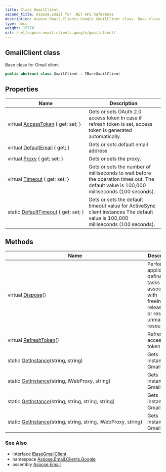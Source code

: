 ```yaml
---
title: Class GmailClient
second_title: Aspose.Email for .NET API Reference
description: Aspose.Email.Clients.Google.GmailClient class. Base class for Gmail client
type: docs
weight: 15770
url: /net/aspose.email.clients.google/gmailclient/
---
```

## GmailClient class

Base class for Gmail client

```csharp
public abstract class GmailClient : IBaseGmailClient
```

## Properties

| Name | Description |
| --- | --- |
| virtual [AccessToken](../../aspose.email.clients.google/gmailclient/accesstoken/) { get; set; } | Gets or sets OAuth 2.0 access token In case if refresh token is set, access token is generated automatically. |
| virtual [DefaultEmail](../../aspose.email.clients.google/gmailclient/defaultemail/) { get; } | Gets or sets default email address |
| virtual [Proxy](../../aspose.email.clients.google/gmailclient/proxy/) { get; set; } | Gets or sets the proxy. |
| virtual [Timeout](../../aspose.email.clients.google/gmailclient/timeout/) { get; set; } | Gets or sets the number of milliseconds to wait before the operation times out. The default value is 100,000 milliseconds (100 seconds). |
| static [DefaultTimeout](../../aspose.email.clients.google/gmailclient/defaulttimeout/) { get; set; } | Gets or sets the default timeout value for ActiveSync client instances The default value is 100,000 milliseconds (100 seconds). |

## Methods

| Name | Description |
| --- | --- |
| virtual [Dispose](../../aspose.email.clients.google/gmailclient/dispose/)() | Performs application-defined tasks associated with freeing, releasing, or resetting unmanaged resources. |
| virtual [RefreshToken](../../aspose.email.clients.google/gmailclient/refreshtoken/)() | Refresh access token |
| static [GetInstance](../../aspose.email.clients.google/gmailclient/getinstance/#getinstance_1)(string, string) | Gets instance of Gmail client |
| static [GetInstance](../../aspose.email.clients.google/gmailclient/getinstance/#getinstance)(string, IWebProxy, string) | Gets instance of Gmail client |
| static [GetInstance](../../aspose.email.clients.google/gmailclient/getinstance/#getinstance_3)(string, string, string, string) | Gets instance of Gmail client |
| static [GetInstance](../../aspose.email.clients.google/gmailclient/getinstance/#getinstance_2)(string, string, string, IWebProxy, string) | Gets instance of Gmail client |

### See Also

* interface [IBaseGmailClient](../ibasegmailclient/)
* namespace [Aspose.Email.Clients.Google](../../aspose.email.clients.google/)
* assembly [Aspose.Email](../../)


